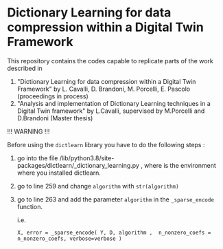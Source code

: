 # Dictionary Learning for data compression within a Digital Twin Framework
This repository contains the codes capable to replicate parts of the work described in 
1. "Dictionary Learning for data compression within a Digital Twin Framework" by L. Cavalli, D. Brandoni, M. Porcelli, E. Pascolo (proceedings in process) 
2. "Analysis and implementation of Dictionary Learning techniques in a Digital Twin framework" by L.Cavalli, supervised by M.Porcelli and D.Brandoni (Master thesis)


!!! WARNING !!!

Before using the `dictlearn` library you have to do the following steps : 

1. go into the file <env>/lib/python3.8/site-packages/dictlearn/_dictionary_learning.py , where <env> is the environment where you installed dictlearn.
2. go to line 259 and change `algorithm` with `str(algorithm)`
3. go to line 263 and add the parameter `algorithm` in the `_sparse_encode` function.
 
   i.e.
 
   `X, error = _sparse_encode( Y, D, algorithm ,  n_nonzero_coefs = n_nonzero_coefs, verbose=verbose )`


